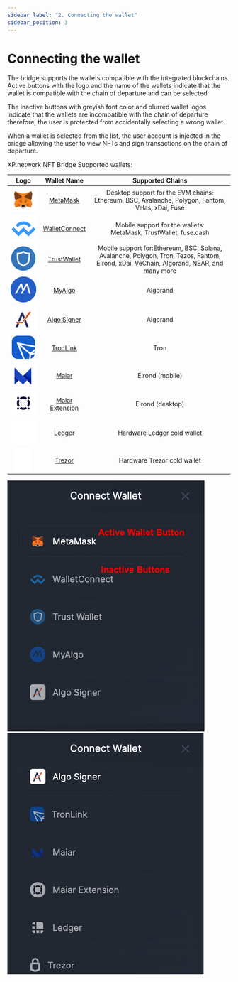 ```yaml
---
sidebar_label: "2. Connecting the wallet"
sidebar_position: 3
---
```


# Connecting the wallet

The bridge supports the wallets compatible with the integrated blockchains. Active buttons with the logo and the name of the wallets indicate that the wallet is compatible with the chain of departure and can be selected.

The inactive buttons with greyish font color and blurred wallet logos indicate that the wallets are incompatible with the chain of departure therefore, the user is protected from accidentally selecting a wrong wallet.

When a wallet is selected from the list, the user account is injected in the bridge allowing the user to view NFTs and sign transactions on the chain of departure.

XP.network NFT Bridge Supported wallets:

|                           Logo                           |                                                        Wallet Name                                                         |                                                            Supported Chains                                                             |
| :------------------------------------------------------: | :------------------------------------------------------------------------------------------------------------------------: | :-------------------------------------------------------------------------------------------------------------------------------------: |
|      ![MM](../../static/assets/wallet/MetaMask.svg)      |                                        <a href="https://metamask.io/">MetaMask</a>                                         |                  Desktop support for the EVM chains:<br/>Ethereum, BSC, Avalanche, Polygon, Fantom, Velas, xDai, Fuse                   |
|   ![WC](../../static/assets/wallet/WalletConnect3.svg)   |                           <a href="https://walletconnect.com/registry/wallets">WalletConnect</a>                           |                                  Mobile support for the wallets:<br/>MetaMask, TrustWallet, fuse.cash                                   |
|        ![TWT](../../static/assets/wallet/TWT.svg)        |                                  <a href="https://trustwallet.com/assets">TrustWallet</a>                                  | Mobile support for:Ethereum, BSC, Solana, Avalanche, Polygon, Tron, Tezos, Fantom, Elrond, xDai, VeChain, Algorand, NEAR, and many more |
|   ![MyAlgo](../../static/assets/wallet/MyAlgoBlue.svg)   |                                    <a href="https://wallet.myalgo.com/home">MyAlgo</a>                                     |                                                                Algorand                                                                 |
| ![AlgoSigner](../../static/assets/wallet/AlgoSigner.png) |                         <a href="https://www.purestake.com/technology/algosigner/">Algo Signer</a>                         |                                                                Algorand                                                                 |
|   ![TronLink](../../static/assets/wallet/TronLink.svg)   |                                      <a href="https://www.tronlink.org/">TronLink</a>                                      |                                                                  Tron                                                                   |
|      ![Maiar](../../static/assets/wallet/Maiar.svg)      |                                           <a href="https://maiar.com/">Maiar</a>                                           |                                                             Elrond (mobile)                                                             |
|      ![Maiar](../../static/assets/chain/Elrond.svg)      | <a href="https://chrome.google.com/webstore/detail/maiar-defi-wallet/dngmlblcodfobpdpecaadgfbcggfjfnm">Maiar Extension</a> |                                                            Elrond (desktop)                                                             |
|     ![Ledger](../../static/assets/wallet/Ledger.svg)     |                                        <a href="https://www.ledger.com/">Ledger</a>                                        |                                                       Hardware Ledger cold wallet                                                       |
|     ![Trezor](../../static/assets/wallet/Trezor.svg)     |                                          <a href="https://trezor.io/">Trezor</a>                                           |                                                       Hardware Trezor cold wallet                                                       |

![Wallets-1](./../../static/assets/2.png)
![Wallets-1](./../../static/assets/22.png)
